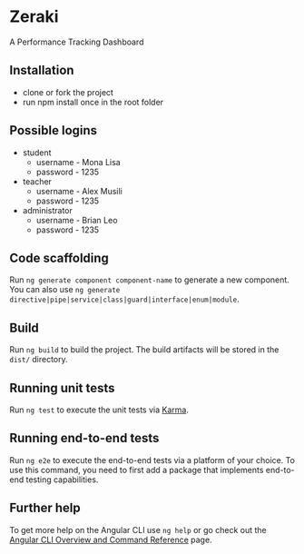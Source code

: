 # Zeraki
A Performance Tracking Dashboard


## Installation
- clone or fork the project
- run npm install once in the root folder

## Possible logins
- student
    * username - Mona Lisa 
    * password - 1235
- teacher
    * username - Alex Musili
    * password - 1235
- administrator
    * username - Brian Leo
    * password - 1235

## Code scaffolding

Run `ng generate component component-name` to generate a new component. You can also use `ng generate directive|pipe|service|class|guard|interface|enum|module`.

## Build

Run `ng build` to build the project. The build artifacts will be stored in the `dist/` directory.

## Running unit tests

Run `ng test` to execute the unit tests via [Karma](https://karma-runner.github.io).

## Running end-to-end tests

Run `ng e2e` to execute the end-to-end tests via a platform of your choice. To use this command, you need to first add a package that implements end-to-end testing capabilities.

## Further help

To get more help on the Angular CLI use `ng help` or go check out the [Angular CLI Overview and Command Reference](https://angular.io/cli) page.
